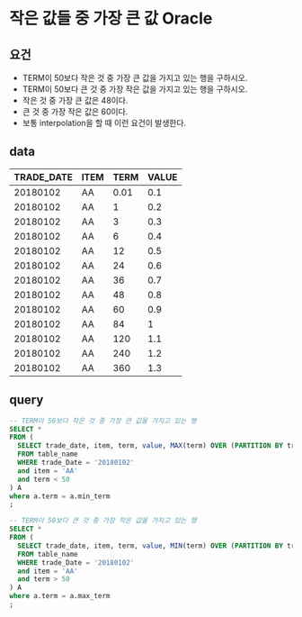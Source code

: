 # 작은 값들 중 가장 큰 값 Oracle

## 요건

- TERM이 50보다 작은 것 중 가장 큰 값을 가지고 있는 행을 구하시오.
- TERM이 50보다 큰 것 중 가장 작은 값을 가지고 있는 행을 구하시오.
- 작은 것 중 가장 큰 값은 48이다.
- 큰 것 중 가장 작은 값은 60이다.
- 보통 interpolation을 할 때 이런 요건이 발생한다.

## data

| TRADE_DATE | ITEM | TERM | VALUE |
| ---------- | ---- | ---- | ----- |
| 20180102   | AA   | 0.01 | 0.1   |
| 20180102   | AA   | 1    | 0.2   |
| 20180102   | AA   | 3    | 0.3   |
| 20180102   | AA   | 6    | 0.4   |
| 20180102   | AA   | 12   | 0.5   |
| 20180102   | AA   | 24   | 0.6   |
| 20180102   | AA   | 36   | 0.7   |
| 20180102   | AA   | 48   | 0.8   |
| 20180102   | AA   | 60   | 0.9   |
| 20180102   | AA   | 84   | 1     |
| 20180102   | AA   | 120  | 1.1   |
| 20180102   | AA   | 240  | 1.2   |
| 20180102   | AA   | 360  | 1.3   |

## query

```sql
-- TERM이 50보다 작은 것 중 가장 큰 값을 가지고 있는 행
SELECT *
FROM (
  SELECT trade_date, item, term, value, MAX(term) OVER (PARTITION BY trade_date, item) min_term
  FROM table_name
  WHERE trade_Date = '20180102'
  and item = 'AA'
  and term < 50
) A
where a.term = a.min_term
;

-- TERM이 50보다 큰 것 중 가장 작은 값을 가지고 있는 행
SELECT *
FROM (
  SELECT trade_date, item, term, value, MIN(term) OVER (PARTITION BY trade_date, item) max_term
  FROM table_name
  WHERE trade_Date = '20180102'
  and item = 'AA'
  and term > 50
) A
where a.term = a.max_term
;
```
